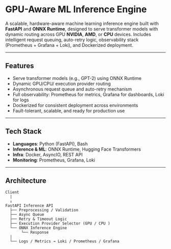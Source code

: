 #  GPU-Aware ML Inference Engine

A scalable, hardware-aware machine learning inference engine built with **FastAPI** and **ONNX Runtime**, designed to serve transformer models with dynamic routing across GPU **NVIDIA**, **AMD**, or **CPU** devices. Includes intelligent request queuing, auto-retry logic, observability stack (Prometheus + Grafana + Loki), and Dockerized deployment.

---

## Features

-  Serve transformer models (e.g., GPT-2) using ONNX Runtime
-  Dynamic GPU/CPU/ execution provider routing
-  Asynchronous request queue and auto-retry mechanism
-  Full observability: Prometheus for metrics, Grafana for dashboards, Loki for logs
-  Dockerized for consistent deployment across environments
-  Fault-tolerant, scalable, and ready for production use

---

##  Tech Stack

- **Languages**: Python (FastAPI), Bash
- **Inference & ML**: ONNX Runtime, Hugging Face Transformers
- **Infra**: Docker, AsyncIO, REST API
- **Monitoring**: Prometheus, Grafana, Loki

---

##  Architecture

```plaintext
Client
  |
  ↓
FastAPI Inference API
  ├── Preprocessing / Validation
  ├── Async Queue
  ├── Retry & Timeout Logic
  ├── Execution Provider Selector (GPU / CPU )
  └── ONNX Inference Engine
       └── Response
  |
  └── Logs / Metrics → Loki / Prometheus / Grafana
